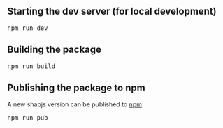 ## Starting the dev server (for local development)

<pre>
npm run dev
</pre>

## Building the package

<pre>
npm run build
</pre>

## Publishing the package to npm 

A new shapjs version can be published to [npm](https://www.npmjs.com/package/shapjs):

<pre>
npm run pub
</pre>
